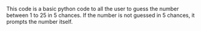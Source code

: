 This code is a basic python code to all the user to guess the number between 1 to 25 in 5 chances. If the number is not guessed in 5 chances, it prompts the number itself.
